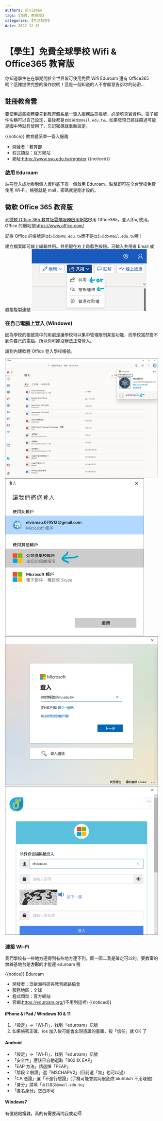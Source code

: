 ```yaml
---
authors: elvismao
tags: [免費，教育部]
categories: [生活駭客]
date: 2022-12-01
---
```


# 【學生】免費全球學校 Wifi & Office365 教育版

你知道學生在在學期間於全世界皆可使用免費 Wifi Eduroam 還有 Office365 嗎？這裡提供完整的操作說明！這是一個知道的人不會願意告訴你的祕密...

## 註冊教育雲

要使用這些服務要先到[教育體系單一簽入服務](https://www.sso.edu.tw/register)註冊帳號，必須填真實資料。電子郵件名稱可以自己設定，最後都是`自訂英文@mail.edu.tw`。如果發現已經註冊過可能是國中時就有使用了，忘記密碼就重新設定。

{{notice}}
教育體系單一簽入服務

- 開發者：教育部
- 程式類型：官方網站
- 網址:<https://www.sso.edu.tw/register>
  {{noticed}}

### 啟用 Eduroam

註冊登入成功看到個人資料底下有一個啟用 Eduroam。點擊即可在全台學校免費使用 Wi-Fi。帳號就是 mail，密碼就是剛才設的。

## 微軟 Office 365 教育版

到[微軟 Office 365 教育版雲端服務啟用網站](https://o365.k12cc.tw/)啟用 Office365。登入即可使用。Office 的網站是<https://www.office.com/>

記得 Office 的帳號是`自訂英文@ms.edu.tw`而不是`自訂英文@mail.edu.tw`喔！

建立檔案即可線上編輯共用。共用鍵在右上角藍色按鈕。可輸入共用者 Email 或直接複製連結
![共用](edu-office-share.png)

### 在自己電腦上登入 (Windows)

因為學校的帳號其中的用處是讓學校可以集中管理限制某些功能，而學校當然管不到你自己的電腦，所以你可能沒辦法正常登入。

請到內建軟體 Office 登入學校帳號。

![登入學校帳號](edu-office-new.png)
![選擇學校](edu-office-school.png)
![輸入帳號：自訂英文@ms.edu.tw](edu-office-mail.png)
![會跳轉到教育雲，輸入帳密](edu-office-login.png)

### 連接 Wi-Fi

我們學校有一些地方連得到有些地方連不到，圖一圖二我是確定可以的。要教室的無線基地台是**方形**的才能連 eduroam 喔

{{notice}}
Eduroam

- 開發者：泛歐洲科研與教育網路協會
- 服務地區：全球
- 程式類型：官方網站
- 官網:<https://eduroam.org/>(不用到這裡)
  {{noticed}}

#### iPhone & iPad / Windows 10 & 11

1. 「設定」→「Wi-Fi」，找到「eduroam」訊號
2. 如果帳密正確，ios 加入後可能會出現憑證的畫面，按「信任」就 OK 了

#### Android

- 「設定」→「Wi-Fi」，找到「eduroam」訊號
- 「安全性」應該已自動選取「802.1X EAP」
- 「EAP 方法」請選擇「PEAP」
- 「階段 2 驗證」選「MSCHAPV2」(目前選「無」也可以過)
- 「CA 憑證」選「不進行驗證」(手機可能會說阿很危險 bluhbluh 不用理他)
- 「身分」請填「`自訂英文@mail.edu.tw`」
- 「匿名身分」空白即可

#### Windows7

有億點點複雜，真的有需要再問我或老師
